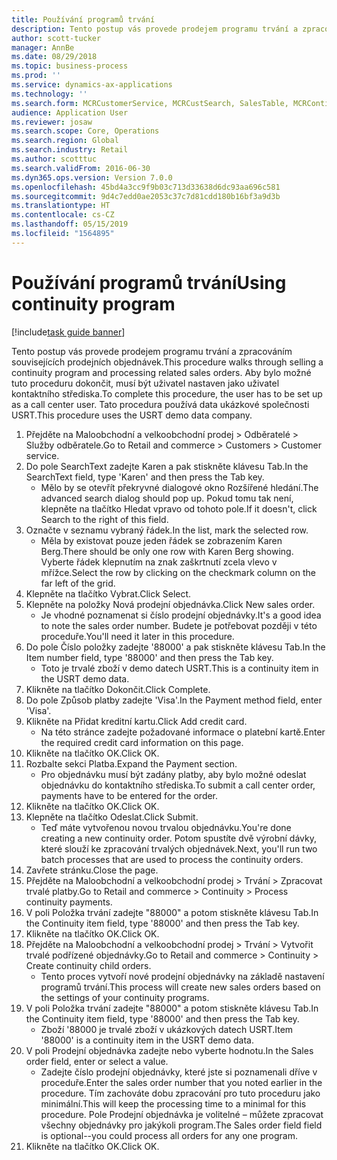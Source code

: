 ```yaml
---
title: Používání programů trvání
description: Tento postup vás provede prodejem programu trvání a zpracováním souvisejících prodejních objednávek.
author: scott-tucker
manager: AnnBe
ms.date: 08/29/2018
ms.topic: business-process
ms.prod: ''
ms.service: dynamics-ax-applications
ms.technology: ''
ms.search.form: MCRCustomerService, MCRCustSearch, SalesTable, MCRContinuityCustInfo, MCRCustPaymLookup, CreditCardTokenization, CreditCardLookup, MCRSalesOrderRecap
audience: Application User
ms.reviewer: josaw
ms.search.scope: Core, Operations
ms.search.region: Global
ms.search.industry: Retail
ms.author: scotttuc
ms.search.validFrom: 2016-06-30
ms.dyn365.ops.version: Version 7.0.0
ms.openlocfilehash: 45bd4a3cc9f9b03c713d33638d6dc93aa696c581
ms.sourcegitcommit: 9d4c7edd0ae2053c37c7d81cdd180b16bf3a9d3b
ms.translationtype: HT
ms.contentlocale: cs-CZ
ms.lasthandoff: 05/15/2019
ms.locfileid: "1564895"
---
```

# <a name="using-continuity-program"></a><span data-ttu-id="567dd-103">Používání programů trvání</span><span class="sxs-lookup"><span data-stu-id="567dd-103">Using continuity program</span></span>

[!include[task guide banner](../includes/task-guide-banner.md)]

<span data-ttu-id="567dd-104">Tento postup vás provede prodejem programu trvání a zpracováním souvisejících prodejních objednávek.</span><span class="sxs-lookup"><span data-stu-id="567dd-104">This procedure walks through selling a continuity program and processing related sales orders.</span></span> <span data-ttu-id="567dd-105">Aby bylo možné tuto proceduru dokončit, musí být uživatel nastaven jako uživatel kontaktního střediska.</span><span class="sxs-lookup"><span data-stu-id="567dd-105">To complete this procedure, the user has to be set up as a call center user.</span></span> <span data-ttu-id="567dd-106">Tato procedura používá data ukázkové společnosti USRT.</span><span class="sxs-lookup"><span data-stu-id="567dd-106">This procedure uses the USRT demo data company.</span></span>

1. <span data-ttu-id="567dd-107">Přejděte na Maloobchodní a velkoobchodní prodej > Odběratelé > Služby odběratele.</span><span class="sxs-lookup"><span data-stu-id="567dd-107">Go to Retail and commerce > Customers > Customer service.</span></span>
2. <span data-ttu-id="567dd-108">Do pole SearchText zadejte Karen a pak stiskněte klávesu Tab.</span><span class="sxs-lookup"><span data-stu-id="567dd-108">In the SearchText field, type 'Karen' and then press the Tab key.</span></span>
    * <span data-ttu-id="567dd-109">Mělo by se otevřít překryvné dialogové okno Rozšířené hledání.</span><span class="sxs-lookup"><span data-stu-id="567dd-109">The advanced search dialog should pop up.</span></span> <span data-ttu-id="567dd-110">Pokud tomu tak není, klepněte na tlačítko Hledat vpravo od tohoto pole.</span><span class="sxs-lookup"><span data-stu-id="567dd-110">If it doesn't, click Search to the right of this field.</span></span>  
3. <span data-ttu-id="567dd-111">Označte v seznamu vybraný řádek.</span><span class="sxs-lookup"><span data-stu-id="567dd-111">In the list, mark the selected row.</span></span>
    * <span data-ttu-id="567dd-112">Měla by existovat pouze jeden řádek se zobrazením Karen Berg.</span><span class="sxs-lookup"><span data-stu-id="567dd-112">There should be only one row with Karen Berg showing.</span></span> <span data-ttu-id="567dd-113">Vyberte řádek klepnutím na znak zaškrtnutí zcela vlevo v mřížce.</span><span class="sxs-lookup"><span data-stu-id="567dd-113">Select the row by clicking on the checkmark column on the far left of the grid.</span></span>  
4. <span data-ttu-id="567dd-114">Klepněte na tlačítko Vybrat.</span><span class="sxs-lookup"><span data-stu-id="567dd-114">Click Select.</span></span>
5. <span data-ttu-id="567dd-115">Klepněte na položky Nová prodejní objednávka.</span><span class="sxs-lookup"><span data-stu-id="567dd-115">Click New sales order.</span></span>
    * <span data-ttu-id="567dd-116">Je vhodné poznamenat si číslo prodejní objednávky.</span><span class="sxs-lookup"><span data-stu-id="567dd-116">It's a good idea to note the sales order number.</span></span> <span data-ttu-id="567dd-117">Budete je potřebovat později v této proceduře.</span><span class="sxs-lookup"><span data-stu-id="567dd-117">You'll need it later in this procedure.</span></span>  
6. <span data-ttu-id="567dd-118">Do pole Číslo položky zadejte '88000' a pak stiskněte klávesu Tab.</span><span class="sxs-lookup"><span data-stu-id="567dd-118">In the Item number field, type '88000' and then press the Tab key.</span></span>
    * <span data-ttu-id="567dd-119">Toto je trvalé zboží v demo datech USRT.</span><span class="sxs-lookup"><span data-stu-id="567dd-119">This is a continuity item in the USRT demo data.</span></span>  
7. <span data-ttu-id="567dd-120">Klikněte na tlačítko Dokončit.</span><span class="sxs-lookup"><span data-stu-id="567dd-120">Click Complete.</span></span>
8. <span data-ttu-id="567dd-121">Do pole Způsob platby zadejte 'Visa'.</span><span class="sxs-lookup"><span data-stu-id="567dd-121">In the Payment method field, enter 'Visa'.</span></span>
9. <span data-ttu-id="567dd-122">Klikněte na Přidat kreditní kartu.</span><span class="sxs-lookup"><span data-stu-id="567dd-122">Click Add credit card.</span></span>
    * <span data-ttu-id="567dd-123">Na této stránce zadejte požadované informace o platební kartě.</span><span class="sxs-lookup"><span data-stu-id="567dd-123">Enter the required credit card information on this page.</span></span>  
10. <span data-ttu-id="567dd-124">Klikněte na tlačítko OK.</span><span class="sxs-lookup"><span data-stu-id="567dd-124">Click OK.</span></span>
11. <span data-ttu-id="567dd-125">Rozbalte sekci Platba.</span><span class="sxs-lookup"><span data-stu-id="567dd-125">Expand the Payment section.</span></span>
    * <span data-ttu-id="567dd-126">Pro objednávku musí být zadány platby, aby bylo možné odeslat objednávku do kontaktního střediska.</span><span class="sxs-lookup"><span data-stu-id="567dd-126">To submit a call center order, payments have to be entered for the order.</span></span>  
12. <span data-ttu-id="567dd-127">Klikněte na tlačítko OK.</span><span class="sxs-lookup"><span data-stu-id="567dd-127">Click OK.</span></span>
13. <span data-ttu-id="567dd-128">Klepněte na tlačítko Odeslat.</span><span class="sxs-lookup"><span data-stu-id="567dd-128">Click Submit.</span></span>
    * <span data-ttu-id="567dd-129">Teď máte vytvořenou novou trvalou objednávku.</span><span class="sxs-lookup"><span data-stu-id="567dd-129">You're done creating a new continuity order.</span></span> <span data-ttu-id="567dd-130">Potom spustíte dvě výrobní dávky, které slouží ke zpracování trvalých objednávek.</span><span class="sxs-lookup"><span data-stu-id="567dd-130">Next, you'll run two batch processes that are used to process the continuity orders.</span></span>  
14. <span data-ttu-id="567dd-131">Zavřete stránku.</span><span class="sxs-lookup"><span data-stu-id="567dd-131">Close the page.</span></span>
15. <span data-ttu-id="567dd-132">Přejděte na Maloobchodní a velkoobchodní prodej > Trvání > Zpracovat trvalé platby.</span><span class="sxs-lookup"><span data-stu-id="567dd-132">Go to Retail and commerce > Continuity > Process continuity payments.</span></span>
16. <span data-ttu-id="567dd-133">V poli Položka trvání zadejte "88000" a potom stiskněte klávesu Tab.</span><span class="sxs-lookup"><span data-stu-id="567dd-133">In the Continuity item field, type '88000' and then press the Tab key.</span></span>
17. <span data-ttu-id="567dd-134">Klikněte na tlačítko OK.</span><span class="sxs-lookup"><span data-stu-id="567dd-134">Click OK.</span></span>
18. <span data-ttu-id="567dd-135">Přejděte na Maloobchodní a velkoobchodní prodej > Trvání > Vytvořit trvalé podřízené objednávky.</span><span class="sxs-lookup"><span data-stu-id="567dd-135">Go to Retail and commerce > Continuity > Create continuity child orders.</span></span>
    * <span data-ttu-id="567dd-136">Tento proces vytvoří nové prodejní objednávky na základě nastavení programů trvání.</span><span class="sxs-lookup"><span data-stu-id="567dd-136">This process will create new sales orders based on the settings of your continuity programs.</span></span>  
19. <span data-ttu-id="567dd-137">V poli Položka trvání zadejte "88000" a potom stiskněte klávesu Tab.</span><span class="sxs-lookup"><span data-stu-id="567dd-137">In the Continuity item field, type '88000' and then press the Tab key.</span></span>
    * <span data-ttu-id="567dd-138">Zboží '88000 je trvalé zboží v ukázkových datech USRT.</span><span class="sxs-lookup"><span data-stu-id="567dd-138">Item '88000' is a continuity item in the USRT demo data.</span></span>  
20. <span data-ttu-id="567dd-139">V poli Prodejní objednávka zadejte nebo vyberte hodnotu.</span><span class="sxs-lookup"><span data-stu-id="567dd-139">In the Sales order field, enter or select a value.</span></span>
    * <span data-ttu-id="567dd-140">Zadejte číslo prodejní objednávky, které jste si poznamenali dříve v proceduře.</span><span class="sxs-lookup"><span data-stu-id="567dd-140">Enter the sales order number that you noted earlier in the procedure.</span></span> <span data-ttu-id="567dd-141">Tím zachováte dobu zpracování pro tuto proceduru jako minimální.</span><span class="sxs-lookup"><span data-stu-id="567dd-141">This will keep the processing time to a minimal for this procedure.</span></span> <span data-ttu-id="567dd-142">Pole Prodejní objednávka je volitelné – můžete zpracovat všechny objednávky pro jakýkoli program.</span><span class="sxs-lookup"><span data-stu-id="567dd-142">The Sales order field field is optional--you could process all orders for any one program.</span></span>  
21. <span data-ttu-id="567dd-143">Klikněte na tlačítko OK.</span><span class="sxs-lookup"><span data-stu-id="567dd-143">Click OK.</span></span>

